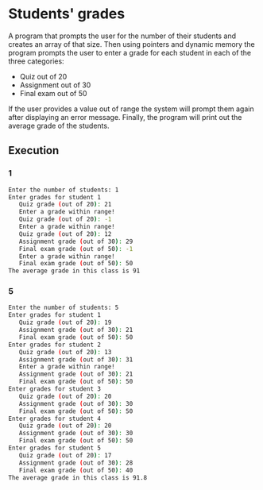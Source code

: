 # Students' grades

A program that prompts the user for the number of their students and creates an array of that size. Then using pointers and dynamic memory the program prompts the user to enter a grade for each student in each of the three categories:

- Quiz out of 20
- Assignment out of 30
- Final exam out of 50

If the user provides a value out of range the system will prompt them again after displaying an error message. Finally, the program will print out the average grade of the students.

## Execution

### 1

```bash
Enter the number of students: 1
Enter grades for student 1
   Quiz grade (out of 20): 21
   Enter a grade within range!
   Quiz grade (out of 20): -1
   Enter a grade within range!
   Quiz grade (out of 20): 12
   Assignment grade (out of 30): 29
   Final exam grade (out of 50): -1
   Enter a grade within range!
   Final exam grade (out of 50): 50
The average grade in this class is 91
```

### 5

```bash
Enter the number of students: 5
Enter grades for student 1
   Quiz grade (out of 20): 19
   Assignment grade (out of 30): 21
   Final exam grade (out of 50): 50
Enter grades for student 2
   Quiz grade (out of 20): 13
   Assignment grade (out of 30): 31
   Enter a grade within range!
   Assignment grade (out of 30): 21
   Final exam grade (out of 50): 50
Enter grades for student 3
   Quiz grade (out of 20): 20
   Assignment grade (out of 30): 30
   Final exam grade (out of 50): 50
Enter grades for student 4
   Quiz grade (out of 20): 20
   Assignment grade (out of 30): 30
   Final exam grade (out of 50): 50
Enter grades for student 5
   Quiz grade (out of 20): 17
   Assignment grade (out of 30): 28
   Final exam grade (out of 50): 40
The average grade in this class is 91.8
```
